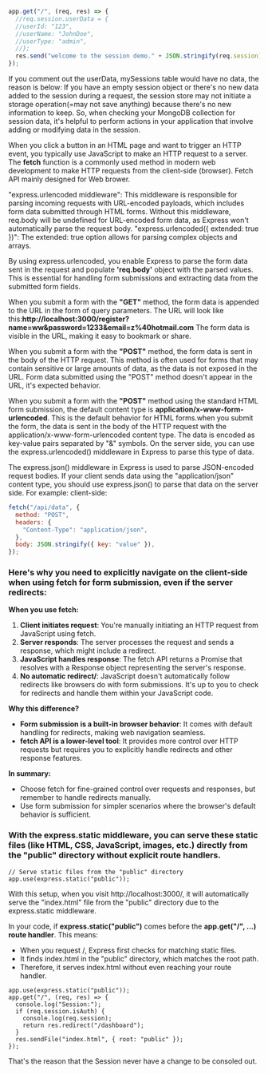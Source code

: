 ```javascript
app.get("/", (req, res) => {
  //req.session.userData = {
  //userId: "123",
  //userName: "JohnDoe",
  //userType: "admin",
  //};
  res.send("welcome to the session demo." + JSON.stringify(req.session));
});
```

If you comment out the userData, mySessions table would have no data, the reason is below:
If you have an empty session object or there's no new data added to the session during a request,
the session store may not initiate a storage operation(=may not save anything) because there's no new information to keep.
So, when checking your MongoDB collection for session data, it's helpful to perform actions in your
application that involve adding or modifying data in the session.

When you click a button in an HTML page and want to trigger an HTTP event, you typically use JavaScript to make an HTTP request to a server.
The <b>fetch</b> function is a commonly used method in modern web development to make HTTP requests from the client-side (browser).
Fetch API mainly designed for Web brower.

"express.urlencoded middleware": This middleware is responsible for parsing incoming requests with URL-encoded payloads,
which includes form data submitted through HTML forms.
Without this middleware, req.body will be undefined for URL-encoded form data, as Express won't automatically parse the request body.
"express.urlencoded({ extended: true })": The extended: true option allows for parsing complex objects and arrays.

By using express.urlencoded, you enable Express to parse the form data sent in the request and populate <b>'req.body'</b> object with the parsed values.
This is essential for handling form submissions and extracting data from the submitted form fields.

When you submit a form with the <b>"GET"</b> method, the form data is appended to the URL in the form of query parameters.
The URL will look like this:<b>http://localhost:3000/register?name=ww&password=1233&email=z%40hotmail.com</b>
The form data is visible in the URL, making it easy to bookmark or share.

When you submit a form with the <b>"POST"</b> method, the form data is sent in the body of the HTTP request.
This method is often used for forms that may contain sensitive or large amounts of data, as the data is not exposed in the URL.
Form data submitted using the "POST" method doesn't appear in the URL, it's expected behavior.

When you submit a form with the <b>"POST"</b> method using the standard HTML form submission, the default content type is <b>application/x-www-form-urlencoded</b>.
This is the default behavior for HTML forms.when you submit the form, the data is sent in the body of the HTTP request with the
application/x-www-form-urlencoded content type. The data is encoded as key-value pairs separated by "&" symbols.
On the server side, you can use the express.urlencoded() middleware in Express to parse this type of data.

The express.json() middleware in Express is used to parse JSON-encoded request bodies.
If your client sends data using the "application/json" content type, you should use express.json() to parse that data on the server side. For example:
client-side:

```javascript
fetch("/api/data", {
  method: "POST",
  headers: {
    "Content-Type": "application/json",
  },
  body: JSON.stringify({ key: "value" }),
});
```

### Here's why you need to explicitly navigate on the client-side when using fetch for form submission, even if the server redirects:

<b>When you use fetch:</b>

1. <b>Client initiates request</b>: You're manually initiating an HTTP request from JavaScript using fetch.
1. <b>Server responds</b>: The server processes the request and sends a response, which might include a redirect.
1. <b>JavaScript handles response</b>: The fetch API returns a Promise that resolves with a Response object representing the server's response.
1. <b>No automatic redirect/</b>: JavaScript doesn't automatically follow redirects like browsers do with form submissions. It's up to you to check for redirects and handle them within your JavaScript code.

<b>Why this difference?</b>

- <b>Form submission is a built-in browser behavior</b>: It comes with default handling for redirects, making web navigation seamless.
- <b>fetch API is a lower-level tool</b>: It provides more control over HTTP requests but requires you to explicitly handle redirects and other response features.

<b>In summary:</b>

- Choose fetch for fine-grained control over requests and responses, but remember to handle redirects manually.
- Use form submission for simpler scenarios where the browser's default behavior is sufficient.

### With the express.static middleware, you can serve these static files (like HTML, CSS, JavaScript, images, etc.) directly from the "public" directory without explicit route handlers.</b>

```iavascript
// Serve static files from the "public" directory
app.use(express.static("public"));
```

With this setup, when you visit http://localhost:3000/, it will automatically serve the "index.html" file from the "public" directory due to the express.static middleware.

In your code, if <b>express.static("public")</b> comes before the <b> app.get("/", ...) route handler</b>.
This means:

- When you request /, Express first checks for matching static files.
- It finds index.html in the "public" directory, which matches the root path.
- Therefore, it serves index.html without even reaching your route handler.

```iavascript
app.use(express.static("public"));
app.get("/", (req, res) => {
  console.log("Session:");
  if (req.session.isAuth) {
    console.log(req.session);
    return res.redirect("/dashboard");
  }
  res.sendFile("index.html", { root: "public" });
});
```

That's the reason that the Session never have a change to be consoled out.
